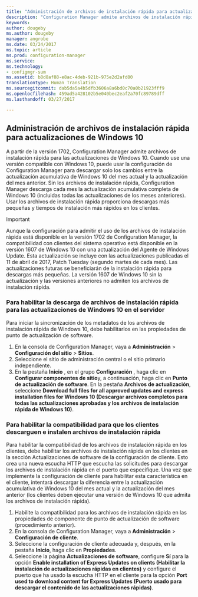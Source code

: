 ```yaml
---
title: "Administración de archivos de instalación rápida para actualizaciones de Windows 10 | Microsoft Docs"
description: "Configuration Manager admite archivos de instalación rápida para Windows 10, que proporciona descargas más pequeñas y tiempos de instalación más rápidos en los clientes."
keywords: 
author: dougeby
ms.author: dougeby
manager: angrobe
ms.date: 03/24/2017
ms.topic: article
ms.prod: configuration-manager
ms.service: 
ms.technology:
- configmgr-sum
ms.assetid: b8d8af88-e8ac-4deb-921b-975e2d2afd80
translationtype: Human Translation
ms.sourcegitcommit: dab5da5a4b5dfb3606a8a6bd0c70a0b21923fff9
ms.openlocfilehash: 459ad5a428102b5e040bec2eaf2a70fc89789dff
ms.lasthandoff: 03/27/2017

---
```


## <a name="manage-express-installation-files-for-windows-10-updates"></a>Administración de archivos de instalación rápida para actualizaciones de Windows 10
A partir de la versión 1702, Configuration Manager admite archivos de instalación rápida para las actualizaciones de Windows 10. Cuando use una versión compatible con Windows 10, puede usar la configuración de Configuration Manager para descargar solo los cambios entre la actualización acumulativa de Windows 10 del mes actual y la actualización del mes anterior. Sin los archivos de instalación rápida, Configuration Manager descarga cada mes la actualización acumulativa completa de Windows 10 (incluidas todas las actualizaciones de los meses anteriores). Usar los archivos de instalación rápida proporciona descargas más pequeñas y tiempos de instalación más rápidos en los clientes.

> [!IMPORTANT]
> Aunque la configuración para admitir el uso de los archivos de instalación rápida está disponible en la versión 1702 de Configuration Manager, la compatibilidad con clientes del sistema operativo está disponible en la versión 1607 de Windows 10 con una actualización del Agente de Windows Update. Esta actualización se incluye con las actualizaciones publicadas el 11 de abril de 2017, Patch Tuesday (segundo martes de cada mes). <!--For more information about these updates, see [support article 4015217](http://support.microsoft.com/kb/4015217).--> Las actualizaciones futuras se beneficiarán de la instalación rápida para descargas más pequeñas. La versión 1607 de Windows 10 sin la actualización y las versiones anteriores no admiten los archivos de instalación rápida.

### <a name="to-enable-the-download-of-express-installation-files-for-windows-10-updates-on-the-server"></a>Para habilitar la descarga de archivos de instalación rápida para las actualizaciones de Windows 10 en el servidor
Para iniciar la sincronización de los metadatos de los archivos de instalación rápida de Windows 10, debe habilitarlos en las propiedades de punto de actualización de software.
1.    En la consola de Configuration Manager, vaya a **Administración** > **Configuración del sitio** > **Sitios**.
2.    Seleccione el sitio de administración central o el sitio primario independiente.
3.    En la pestaña **Inicio** , en el grupo **Configuración** , haga clic en **Configurar componentes de sitio**y, a continuación, haga clic en **Punto de actualización de software**. En la pestaña **Archivos de actualización**, seleccione **Download full files for all approved updates and express installation files for Windows 10 (Descargar archivos completos para todas las actualizaciones aprobadas y los archivos de instalación rápida de Windows 10)**.

### <a name="to-enable-support-for-clients-to-download-and-install-express-installation-files"></a>Para habilitar la compatibilidad para que los clientes descarguen e instalen archivos de instalación rápida
Para habilitar la compatibilidad de los archivos de instalación rápida en los clientes, debe habilitar los archivos de instalación rápida en los clientes en la sección Actualizaciones de software de la configuración de cliente. Esto crea una nueva escucha HTTP que escucha las solicitudes para descargar los archivos de instalación rápida en el puerto que especifique. Una vez que implemente la configuración de cliente para habilitar esta característica en el cliente, intentará descargar la diferencia entre la actualización acumulativa de Windows 10 del mes actual y la actualización del mes anterior (los clientes deben ejecutar una versión de Windows 10 que admita los archivos de instalación rápida).
1.    Habilite la compatibilidad para los archivos de instalación rápida en las propiedades de componente de punto de actualización de software (procedimiento anterior).
2.    En la consola de Configuration Manager, vaya a **Administración** > **Configuración de cliente**.
3.    Seleccione la configuración de cliente adecuada y, después, en la pestaña **Inicio**, haga clic en **Propiedades**.
4.    Seleccione la página **Actualizaciones de software**, configure **Sí** para la opción **Enable installation of Express Updates on clients (Habilitar la instalación de actualizaciones rápidas en clientes)** y configure el puerto que ha usado la escucha HTTP en el cliente para la opción **Port used to download content for Express Updates (Puerto usado para descargar el contenido de las actualizaciones rápidas)**.

